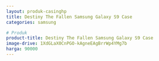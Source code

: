 ```yaml
---
layout: produk-casinghp
title: Destiny The Fallen Samsung Galaxy S9 Case
categories: samsung

# Produk
product-title: Destiny The Fallen Samsung Galaxy S9 Case
image-drive: 1XdGLaX0CnPGO-kAgneEAgBrrWp4YMg7b
harga: 90000
---
```

